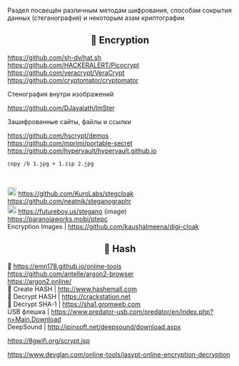 Раздел посвещён различным методам шифрования, способам сокрытия данных (стеганография) и некоторым азам криптографии

<h2 align="center">🔑 Encryption</h2>

https://github.com/sh-dv/hat.sh
<br>
https://github.com/HACKERALERT/Picocrypt
<br>
https://github.com/veracrypt/VeraCrypt
<br>
https://github.com/cryptomator/cryptomator

Стенография внутри изображений

https://github.com/DJayalath/ImSter

Зашифрованные сайты, файлы и ссылки

https://github.com/hscrypt/demos
<br>
https://github.com/mprimi/portable-secret
<br>
https://github.com/hypervault/hypervault.github.io

```
copy /b 1.jpg + 1.zip 2.jpg
```
<br>

<img width=20px src="https://raw.githubusercontent.com/KuroLabs/stegcloak/master/assets/stegCloakIcon.svg"></img> https://github.com/KuroLabs/stegcloak
<br>
https://github.com/neatnik/steganographr
<br>
<img width=20px src="https://futureboy.us/images/futureboyicon.png"></img> https://futureboy.us/stegano (image)
<br>
https://paranoiaworks.mobi/ptepc
<br>
Encryption Images | https://github.com/kaushalmeena/digi-cloak


<h2 align="center">🔑 Hash</h2>

🔑 https://emn178.github.io/online-tools
<br>
https://github.com/antelle/argon2-browser
<br>
https://argon2.online/
<br>
🔑 Create HASH | http://www.hashemall.com
<br>
🔑 Decrypt HASH | https://crackstation.net
<br>
🔑 Decrypt SHA-1 | https://sha1.gromweb.com
<br>
USB флешка | https://www.predator-usb.com/predator/en/index.php?n=Main.Download
<br>
DeepSound | http://jpinsoft.net/deepsound/download.aspx

https://8gwifi.org/scrypt.jsp

https://www.devglan.com/online-tools/jasypt-online-encryption-decryption 
